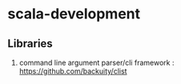 # scala-development

## Libraries

1. command line argument parser/cli framework : https://github.com/backuity/clist
